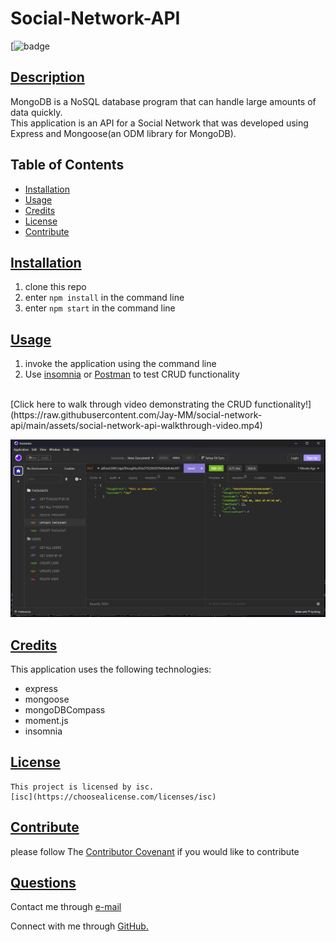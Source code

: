 
  # Social-Network-API
  [![badge](https://img.shields.io/badge/license-isc-blueviolet)
      
  ## [Description](table-of-conents)
   MongoDB is a NoSQL database program that can handle large amounts of data quickly. 
   <br>
  This application is an API for a Social Network that was developed using Express and Mongoose(an ODM library for MongoDB).
 
  
  ## Table of Contents 
  
  * [Installation](#installation)
  * [Usage](#usage)
  * [Credits](#credits)
  * [License](#license)
  * [Contribute](#contribute)
  
  
  ## [Installation](#table-of-contents)

  1. clone this repo 
  2. enter `npm install` in the command line 
  3. enter `npm start` in the command line
  
  ## [Usage](#table-of-contents)
1. invoke the application using the command line
2. Use [insomnia](https://insomnia.rest/) or [Postman](https://www.postman.com/) to test CRUD functionality
<br>
[Click here to walk through video demonstrating the CRUD functionality!](https://raw.githubusercontent.com/Jay-MM/social-network-api/main/assets/social-network-api-walkthrough-video.mp4)
  
  ![app being tested with insomnia ](assets/Screenshot_20230208_053423.png)
  ## [Credits](#table-of-contents)
  
  This application uses the following technologies:
  - express 
  - mongoose 
  - mongoDBCompass 
  - moment.js
  - insomnia 
  
  ## [License](#table-of-contents)
  
   
    This project is licensed by isc.
    [isc](https://choosealicense.com/licenses/isc)
  
      
  
  ## [Contribute](#table-of-contents)
  
  please follow The [Contributor Covenant](https://www.contributor-covenant.org/) if you would like to contribute
  


  ## [Questions](#table-of-contents)
  
  
Contact me through [e-mail](mailto:marquez.jay444@gmail.com)

Connect with me through [GitHub.](https://www.github.com/Jay-MM)
  